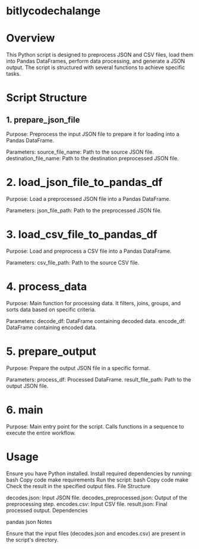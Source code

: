 # bitlycodechalange

# Overview

This Python script is designed to preprocess JSON and CSV files, load them into Pandas DataFrames, perform data processing, and generate a JSON output. The script is structured with several functions to achieve specific tasks.

# Script Structure

## 1. prepare_json_file
Purpose: Preprocess the input JSON file to prepare it for loading into a Pandas DataFrame.

Parameters:
source_file_name: Path to the source JSON file.
destination_file_name: Path to the destination preprocessed JSON file.
# 2. load_json_file_to_pandas_df
Purpose: Load a preprocessed JSON file into a Pandas DataFrame.

Parameters:
json_file_path: Path to the preprocessed JSON file.
# 3. load_csv_file_to_pandas_df
Purpose: Load and preprocess a CSV file into a Pandas DataFrame.

Parameters:
csv_file_path: Path to the source CSV file.
# 4. process_data
Purpose: Main function for processing data. It filters, joins, groups, and sorts data based on specific criteria.

Parameters:
decode_df: DataFrame containing decoded data.
encode_df: DataFrame containing encoded data.
# 5. prepare_output
Purpose: Prepare the output JSON file in a specific format.

Parameters:
process_df: Processed DataFrame.
result_file_path: Path to the output JSON file.
# 6. main
Purpose: Main entry point for the script. Calls functions in a sequence to execute the entire workflow.

# Usage

Ensure you have Python installed.
Install required dependencies by running:
bash
Copy code
make requirements
Run the script:
bash
Copy code
make
Check the result in the specified output files.
File Structure

decodes.json: Input JSON file.
decodes_preprocessed.json: Output of the preprocessing step.
encodes.csv: Input CSV file.
result.json: Final processed output.
Dependencies

pandas
json
Notes

Ensure that the input files (decodes.json and encodes.csv) are present in the script's directory.
